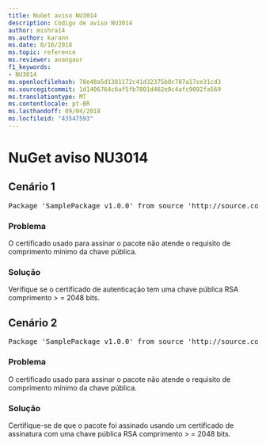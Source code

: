 ```yaml
---
title: NuGet aviso NU3014
description: Código de aviso NU3014
author: mishra14
ms.author: karann
ms.date: 8/16/2018
ms.topic: reference
ms.reviewer: anangaur
f1_keywords:
- NU3014
ms.openlocfilehash: 78e48a5d1381172c41d32375b8c787a17ce31cd3
ms.sourcegitcommit: 1d1406764c6af5fb7801d462e0c4afc9092fa569
ms.translationtype: MT
ms.contentlocale: pt-BR
ms.lasthandoff: 09/04/2018
ms.locfileid: "43547593"
---
```

# <a name="nuget-warning-nu3014"></a>NuGet aviso NU3014

## <a name="scenario-1"></a>Cenário 1

<pre>Package 'SamplePackage v1.0.0' from source 'http://source.com/index.json': The signing certificate does not meet a minimum public key length requirement.</pre>

### <a name="issue"></a>Problema

O certificado usado para assinar o pacote não atende o requisito de comprimento mínimo da chave pública.


### <a name="solution"></a>Solução

Verifique se o certificado de autenticação tem uma chave pública RSA comprimento > = 2048 bits.



## <a name="scenario-2"></a>Cenário 2

<pre>Package 'SamplePackage v1.0.0' from source 'http://source.com/index.json': The primary signature's certificate does not meet a minimum public key length requirement.</pre>

### <a name="issue"></a>Problema

O certificado usado para assinar o pacote não atende o requisito de comprimento mínimo da chave pública.


### <a name="solution"></a>Solução

Certifique-se de que o pacote foi assinado usando um certificado de assinatura com uma chave pública RSA comprimento > = 2048 bits.


